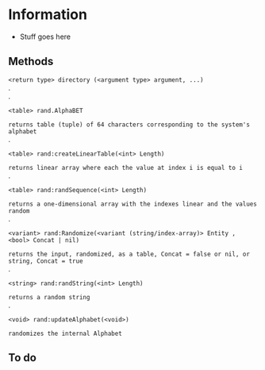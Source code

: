 # Information
- Stuff goes here

## Methods
`<return type> directory (<argument type> argument, ...)`   
.  
.     
```   
<table> rand.AlphaBET 
```     
`returns table (tuple) of 64 characters corresponding to the system's alphabet`       
.   
```   
<table> rand:createLinearTable(<int> Length)
```   
`returns linear array where each the value at index i is equal to i`   
.   
```   
<table> rand:randSequence(<int> Length)
```   
`returns a one-dimensional array with the indexes linear and the values random`      
.              
```   
<variant> rand:Randomize(<variant (string/index-array)> Entity , <bool> Concat | nil)
```   
`returns the input, randomized, as a table, Concat = false or nil, or string, Concat = true`   
.              
```   
<string> rand:randString(<int> Length)
``` 
`returns a random string`     
.              
```   
<void> rand:updateAlphabet(<void>)
```   
`randomizes the internal Alphabet`    

## To do
